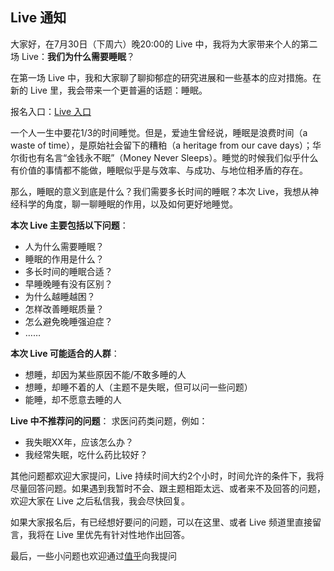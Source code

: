## Live 通知

大家好，在7月30日（下周六）晚20:00的 Live 中，我将为大家带来个人的第二场 Live：**我们为什么需要睡眠**？

在第一场 Live 中，我和大家聊了聊抑郁症的研究进展和一些基本的应对措施。在新的 Live 里，我会带来一个更普遍的话题：睡眠。

报名入口：[Live 入口](http://zhihu.com/lives/739466024012754944?source=message)

一个人一生中要花1/3的时间睡觉。但是，爱迪生曾经说，睡眠是浪费时间（a waste of time），是原始社会留下的糟粕（a heritage from our cave days）；华尔街也有名言“金钱永不眠”（Money Never Sleeps）。睡觉的时候我们似乎什么有价值的事情都不能做，睡眠似乎是与效率、与成功、与地位相矛盾的存在。

那么，睡眠的意义到底是什么？我们需要多长时间的睡眠？本次 Live，我想从神经科学的角度，聊一聊睡眠的作用，以及如何更好地睡觉。

**本次 Live 主要包括以下问题**：
- 人为什么需要睡眠？
- 睡眠的作用是什么？
- 多长时间的睡眠合适？
- 早睡晚睡有没有区别？
- 为什么越睡越困？
- 怎样改善睡眠质量？
- 怎么避免晚睡强迫症？
- ……

**本次 Live 可能适合的人群**：
- 想睡，却因为某些原因不能/不敢多睡的人
- 想睡，却睡不着的人（主题不是失眠，但可以问一些问题）
- 能睡，却不愿意去睡的人

**Live 中不推荐问的问题**：
求医问药类问题，例如：
- 我失眠XX年，应该怎么办？
- 我经常失眠，吃什么药比较好？

其他问题都欢迎大家提问，Live 持续时间大约2个小时，时间允许的条件下，我将尽量回答问题。如果遇到我暂时不会、跟主题相距太远、或者来不及回答的问题，欢迎大家在 Live 之后私信我，我会尽快回复。

如果大家报名后，有已经想好要问的问题，可以在这里、或者 Live 频道里直接留言，我将在 Live 里优先有针对性地作出回答。

最后，一些小问题也欢迎通过[值乎](https://www.zhihu.com/zhi/people/723244544606343168)向我提问
